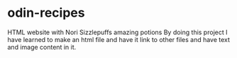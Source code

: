 # odin-recipes
HTML website with Nori Sizzlepuffs amazing potions
By doing this project I have learned to make an html file and have it link to other files and have text and image content in it.
